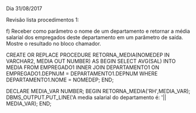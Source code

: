 Dia 31/08/2017

Revisão lista procedimentos 1: 

f) Receber como parâmetro o nome de um departamento e retornar a média 
salarial dos empregados deste departamento em um parâmetro de saída. 
Mostre o resultado no bloco chamador.

CREATE OR REPLACE PROCEDURE RETORNA_MEDIA(NOMEDEP IN VARCHAR2, MEDIA OUT NUMBER)
AS
BEGIN
  SELECT AVG(SAL)
  INTO MEDIA
  FROM EMPREGADO1 INNER JOIN DEPARTAMENTO1 
       ON EMPREGADO1.DEPNUM = DEPARTAMENTO1.DEPNUM
  WHERE DEPARTAMENTO1.NOME = NOMEDEP;
END; 

DECLARE
 MEDIA_VAR NUMBER;
BEGIN
 RETORNA_MEDIA('RH',MEDIA_VAR);
 DBMS_OUTPUT.PUT_LINE('A media salarial do departamento é: '|| MEDIA_VAR);
END; 
